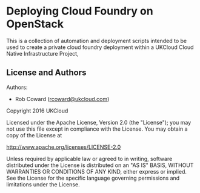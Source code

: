 # Deploying Cloud Foundry on OpenStack
This is a collection of automation and deployment scripts intended to be used to create a private cloud foundry deployment within a UKCloud Cloud Native Infrastructure Project,

License and Authors
-------------------
Authors:
  * Rob Coward (rcoward@ukcloud.com)

Copyright 2016 UKCloud

Licensed under the Apache License, Version 2.0 (the "License"); you may not use this file except in compliance with the License. You may obtain a copy of the License at

http://www.apache.org/licenses/LICENSE-2.0

Unless required by applicable law or agreed to in writing, software distributed under the License is distributed on an "AS IS" BASIS, WITHOUT WARRANTIES OR CONDITIONS OF ANY KIND, either express or implied. See the License for the specific language governing permissions and limitations under the License.